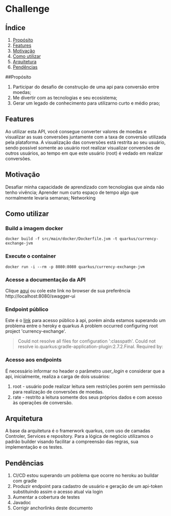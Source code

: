 # Challenge
## Índice
1. [Propósito](#proposito)
2. [Features](#features)
3. [Motivação](#motivação)
4. [Como utilizar](#como-utilizar)
5. [Arquitetura](#arquitetura)
6. [Pendências](#pendencias)

##Propósito
1. Participar do desafio de construção de uma api para conversão entre moedas;
2. Me divertir com as tecnologias e seu ecosistema;
3. Gerar um legado de conhecimento para utilizarno curto e médio prao;

## Features
Ao utilizar esta API, você consegue converter valores de moedas e visualizar as suas conversões juntamente com a taxa de conversão utilizada pela plataforma.
A visualização das conversões está restrita ao seu usuário, sendo possível somente ao usuário root realizar visualizar conversões de outros usuários, ao tempo em que este usuário (root) é vedado em realizar conversões.

## Motivação
Desafiar minha capacidade de aprendizado com tecnologias que ainda não tenho vivência;
Aprender num curto espaço de tempo algo que normalmente levaria semanas;
Networking

## Como utilizar
### Build a imagem docker
    docker build -f src/main/docker/Dockerfile.jvm -t quarkus/currency-exchange-jvm

### Execute o container
    docker run -i --rm -p 8080:8080 quarkus/currency-exchange-jvm

### Acesse a documentação da API
Clique [aqui](http://localhost:8080/swagger-ui) ou cole este link no browser de sua preferência http://localhost:8080/swagger-ui

### Endpoint público
Este é o [link](https://chlcurrencyexchange.herokuapp.com/) para acesso público à api, porém ainda estamos superando um
problema entre o heroky e quarkus
A problem occurred configuring root project 'currency-exchange'.
> Could not resolve all files for configuration ':classpath'.
> Could not resolve io.quarkus:gradle-application-plugin:2.7.2.Final.
Required by:
### Acesso aos endpoints
É necessário informar no header o parâmetro *user_login* e considerar que a api, inicialmente, realiza a carga de dois usuários:
1. root - usuário pode realizar leitura sem restrições porém sem permissão para realização de conversões de moedas.
2. rate - restrito a leitura somente dos seus próprios dados e com acesso às operações de conversão.

## Arquitetura
A base da arquitetura é o framerwork quarkus, com uso de camadas Controler, Services e repository.
Para a lógica de negócio utilizamos o padrão builder visando facilitar a compreensão das regras, sua 
implementação e os testes.

## Pendências
1. CI/CD estou superando um poblema que ocorre no heroku ao buildar com gradle
2. Produzir endpoint para cadastro de usuário e geração de um api-token substituindo assim o acesso atual via login
3. Aumentar a cobertura de testes
4. Javadoc
5. Corrigir anchorlinks deste documento